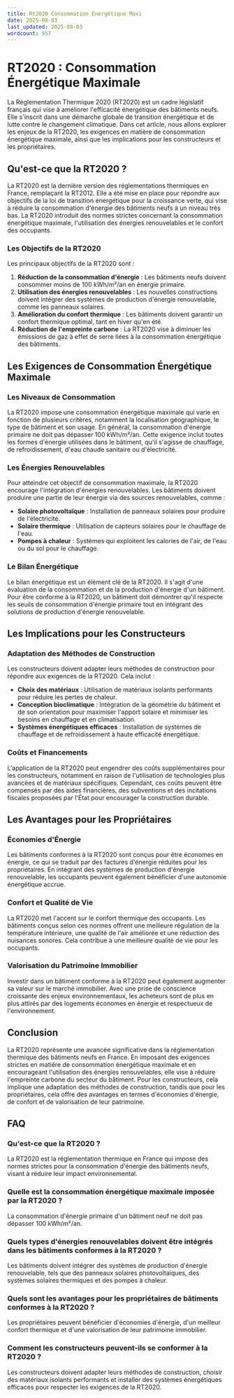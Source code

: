 ```yaml
---
title: Rt2020 Consommation Énergétique Maxi
date: 2025-08-03
last_updated: 2025-08-03
wordcount: 957
---
```


# RT2020 : Consommation Énergétique Maximale

La Réglementation Thermique 2020 (RT2020) est un cadre législatif français qui vise à améliorer l'efficacité énergétique des bâtiments neufs. Elle s'inscrit dans une démarche globale de transition énergétique et de lutte contre le changement climatique. Dans cet article, nous allons explorer les enjeux de la RT2020, les exigences en matière de consommation énergétique maximale, ainsi que les implications pour les constructeurs et les propriétaires.

## Qu'est-ce que la RT2020 ?

La RT2020 est la dernière version des réglementations thermiques en France, remplaçant la RT2012. Elle a été mise en place pour répondre aux objectifs de la loi de transition énergétique pour la croissance verte, qui vise à réduire la consommation d'énergie des bâtiments neufs à un niveau très bas. La RT2020 introduit des normes strictes concernant la consommation énergétique maximale, l'utilisation des énergies renouvelables et le confort des occupants.

### Les Objectifs de la RT2020

Les principaux objectifs de la RT2020 sont :

1. **Réduction de la consommation d'énergie** : Les bâtiments neufs doivent consommer moins de 100 kWh/m²/an en énergie primaire.
2. **Utilisation des énergies renouvelables** : Les nouvelles constructions doivent intégrer des systèmes de production d'énergie renouvelable, comme les panneaux solaires.
3. **Amélioration du confort thermique** : Les bâtiments doivent garantir un confort thermique optimal, tant en hiver qu'en été.
4. **Réduction de l'empreinte carbone** : La RT2020 vise à diminuer les émissions de gaz à effet de serre liées à la consommation énergétique des bâtiments.

## Les Exigences de Consommation Énergétique Maximale

### Les Niveaux de Consommation

La RT2020 impose une consommation énergétique maximale qui varie en fonction de plusieurs critères, notamment la localisation géographique, le type de bâtiment et son usage. En général, la consommation d'énergie primaire ne doit pas dépasser 100 kWh/m²/an. Cette exigence inclut toutes les formes d'énergie utilisées dans le bâtiment, qu'il s'agisse de chauffage, de refroidissement, d'eau chaude sanitaire ou d'électricité.

### Les Énergies Renouvelables

Pour atteindre cet objectif de consommation maximale, la RT2020 encourage l'intégration d'énergies renouvelables. Les bâtiments doivent produire une partie de leur énergie via des sources renouvelables, comme :

- **Solaire photovoltaïque** : Installation de panneaux solaires pour produire de l'électricité.
- **Solaire thermique** : Utilisation de capteurs solaires pour le chauffage de l'eau.
- **Pompes à chaleur** : Systèmes qui exploitent les calories de l'air, de l'eau ou du sol pour le chauffage.

### Le Bilan Énergétique

Le bilan énergétique est un élément clé de la RT2020. Il s'agit d'une évaluation de la consommation et de la production d'énergie d'un bâtiment. Pour être conforme à la RT2020, un bâtiment doit démontrer qu'il respecte les seuils de consommation d'énergie primaire tout en intégrant des solutions de production d'énergie renouvelable.

## Les Implications pour les Constructeurs

### Adaptation des Méthodes de Construction

Les constructeurs doivent adapter leurs méthodes de construction pour répondre aux exigences de la RT2020. Cela inclut :

- **Choix des matériaux** : Utilisation de matériaux isolants performants pour réduire les pertes de chaleur.
- **Conception bioclimatique** : Intégration de la géométrie du bâtiment et de son orientation pour maximiser l'apport solaire et minimiser les besoins en chauffage et en climatisation.
- **Systèmes énergétiques efficaces** : Installation de systèmes de chauffage et de refroidissement à haute efficacité énergétique.

### Coûts et Financements

L'application de la RT2020 peut engendrer des coûts supplémentaires pour les constructeurs, notamment en raison de l'utilisation de technologies plus avancées et de matériaux spécifiques. Cependant, ces coûts peuvent être compensés par des aides financières, des subventions et des incitations fiscales proposées par l'État pour encourager la construction durable.

## Les Avantages pour les Propriétaires

### Économies d'Énergie

Les bâtiments conformes à la RT2020 sont conçus pour être économes en énergie, ce qui se traduit par des factures d'énergie réduites pour les propriétaires. En intégrant des systèmes de production d'énergie renouvelable, les occupants peuvent également bénéficier d'une autonomie énergétique accrue.

### Confort et Qualité de Vie

La RT2020 met l'accent sur le confort thermique des occupants. Les bâtiments conçus selon ces normes offrent une meilleure régulation de la température intérieure, une qualité de l'air améliorée et une réduction des nuisances sonores. Cela contribue à une meilleure qualité de vie pour les occupants.

### Valorisation du Patrimoine Immobilier

Investir dans un bâtiment conforme à la RT2020 peut également augmenter sa valeur sur le marché immobilier. Avec une prise de conscience croissante des enjeux environnementaux, les acheteurs sont de plus en plus attirés par des logements économes en énergie et respectueux de l'environnement.

## Conclusion

La RT2020 représente une avancée significative dans la réglementation thermique des bâtiments neufs en France. En imposant des exigences strictes en matière de consommation énergétique maximale et en encourageant l'utilisation des énergies renouvelables, elle vise à réduire l'empreinte carbone du secteur du bâtiment. Pour les constructeurs, cela implique une adaptation des méthodes de construction, tandis que pour les propriétaires, cela offre des avantages en termes d'économies d'énergie, de confort et de valorisation de leur patrimoine.

## FAQ

### Qu'est-ce que la RT2020 ?

La RT2020 est la réglementation thermique en France qui impose des normes strictes pour la consommation d'énergie des bâtiments neufs, visant à réduire leur impact environnemental.

### Quelle est la consommation énergétique maximale imposée par la RT2020 ?

La consommation d'énergie primaire d'un bâtiment neuf ne doit pas dépasser 100 kWh/m²/an.

### Quels types d'énergies renouvelables doivent être intégrés dans les bâtiments conformes à la RT2020 ?

Les bâtiments doivent intégrer des systèmes de production d'énergie renouvelable, tels que des panneaux solaires photovoltaïques, des systèmes solaires thermiques et des pompes à chaleur.

### Quels sont les avantages pour les propriétaires de bâtiments conformes à la RT2020 ?

Les propriétaires peuvent bénéficier d'économies d'énergie, d'un meilleur confort thermique et d'une valorisation de leur patrimoine immobilier.

### Comment les constructeurs peuvent-ils se conformer à la RT2020 ?

Les constructeurs doivent adapter leurs méthodes de construction, choisir des matériaux isolants performants et installer des systèmes énergétiques efficaces pour respecter les exigences de la RT2020.